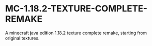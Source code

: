 # MC-1.18.2-TEXTURE-COMPLETE-REMAKE
A minecraft java edition 1.18.2 texture complete remake, starting from original textures.
